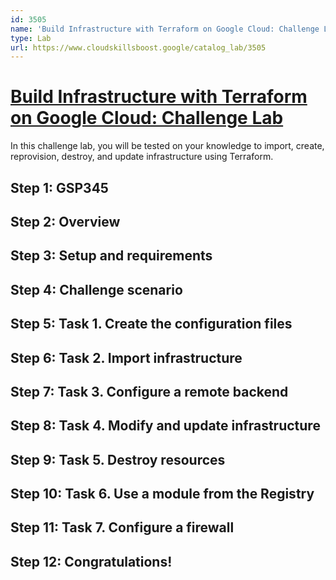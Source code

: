 ```yaml
---
id: 3505
name: 'Build Infrastructure with Terraform on Google Cloud: Challenge Lab'
type: Lab
url: https://www.cloudskillsboost.google/catalog_lab/3505
---
```


# [Build Infrastructure with Terraform on Google Cloud: Challenge Lab](https://www.cloudskillsboost.google/catalog_lab/3505)

In this challenge lab, you will be tested on your knowledge to import, create, reprovision, destroy, and update infrastructure using Terraform.

## Step 1: GSP345

## Step 2: Overview

## Step 3: Setup and requirements

## Step 4: Challenge scenario

## Step 5: Task 1. Create the configuration files

## Step 6: Task 2. Import infrastructure

## Step 7: Task 3. Configure a remote backend

## Step 8: Task 4. Modify and update infrastructure

## Step 9: Task 5. Destroy resources

## Step 10: Task 6. Use a module from the Registry

## Step 11: Task 7. Configure a firewall

## Step 12: Congratulations!
